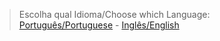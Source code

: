 >Escolha qual Idioma/Choose which Language:\
>[Português/Portuguese](GeovaneMorais-PT.html) - [Inglês/English](GeovaneMorais-EN.html)
